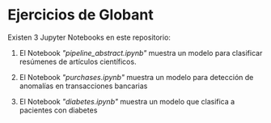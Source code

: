 # Ejercicios de Globant

Existen 3 Jupyter Notebooks en este repositorio:

1. El Notebook *"pipeline_abstract.ipynb"* muestra un modelo para clasificar resúmenes de artículos científicos. 

2. El Notebook *"purchases.ipynb"* muestra un modelo para detección de anomalías en transacciones bancarias

3. El Notebook *"diabetes.ipynb"* muestra un modelo que clasifica a pacientes con diabetes
